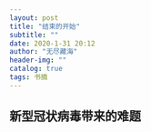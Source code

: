 ```yaml
---
layout: post
title: "结束的开始"
subtitle: ""
date: 2020-1-31 20:12
author: "无尽藏海"
header-img: ""
catalog: true
tags: 书摘
---
```


## 新型冠状病毒带来的难题
